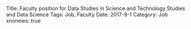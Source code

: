 Title: Faculty position for Data Studies in Science and Technology Studies and Data Science
Tags: Job, Faculty
Date: 2017-9-1
Category: Job
xnonews: true



